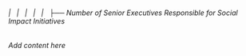 ###### |   |   |   |   |   ├── Number of Senior Executives Responsible for Social Impact Initiatives

*Add content here*